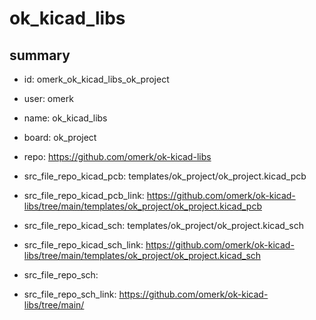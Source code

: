 # ok_kicad_libs
 
## summary 
* id: omerk_ok_kicad_libs_ok_project
* user: omerk
* name: ok_kicad_libs
* board: ok_project
* repo: https://github.com/omerk/ok-kicad-libs
* src_file_repo_kicad_pcb: templates/ok_project/ok_project.kicad_pcb
* src_file_repo_kicad_pcb_link: https://github.com/omerk/ok-kicad-libs/tree/main/templates/ok_project/ok_project.kicad_pcb
* src_file_repo_kicad_sch: templates/ok_project/ok_project.kicad_sch
* src_file_repo_kicad_sch_link: https://github.com/omerk/ok-kicad-libs/tree/main/templates/ok_project/ok_project.kicad_sch

* src_file_repo_sch: 
* src_file_repo_sch_link: https://github.com/omerk/ok-kicad-libs/tree/main/




